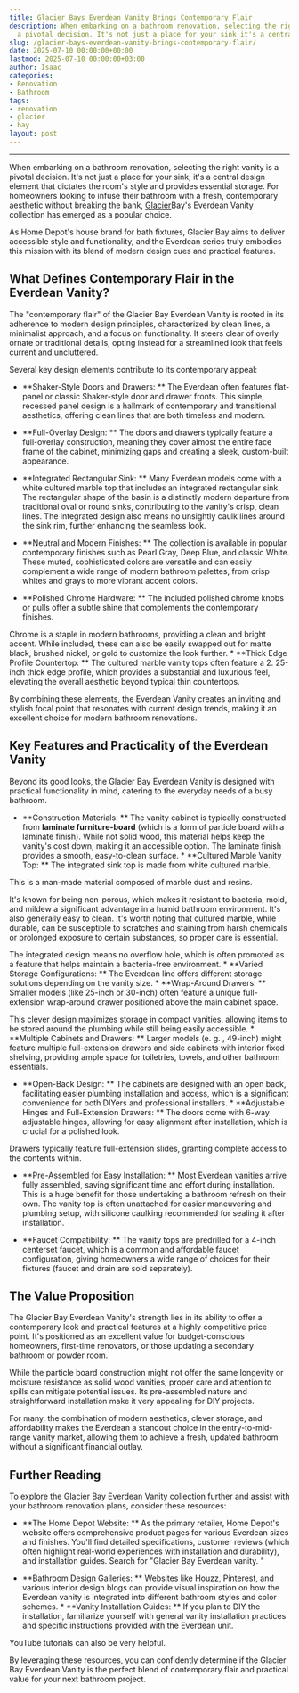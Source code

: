 ```yaml
---
title: Glacier Bays Everdean Vanity Brings Contemporary Flair
description: When embarking on a bathroom renovation, selecting the right vanity is
  a pivotal decision. It's not just a place for your sink it's a central design element...
slug: /glacier-bays-everdean-vanity-brings-contemporary-flair/
date: 2025-07-10 00:00:00+00:00
lastmod: 2025-07-10 00:00:00+03:00
author: Isaac
categories:
- Renovation
- Bathroom
tags:
- renovation
- glacier
- bay
layout: post
---
```

---

When embarking on a bathroom renovation, selecting the right vanity is a pivotal decision. It's not just a place for your sink; it's a central design element that dictates the room's style and provides essential storage. For homeowners looking to infuse their bathroom with a fresh, contemporary aesthetic without breaking the bank, [Glacier](https://pestpolicy.com/glacier-bay-power-flush-one-piece-toilet/)Bay's Everdean Vanity collection has emerged as a popular choice.

As Home Depot's house brand for bath fixtures, Glacier Bay aims to deliver accessible style and functionality, and the Everdean series truly embodies this mission with its blend of modern design cues and practical features.

##  What Defines Contemporary Flair in the Everdean Vanity?

The "contemporary flair" of the Glacier Bay Everdean Vanity is rooted in its adherence to modern design principles, characterized by clean lines, a minimalist approach, and a focus on functionality. It steers clear of overly ornate or traditional details, opting instead for a streamlined look that feels current and uncluttered.

Several key design elements contribute to its contemporary appeal:

* **Shaker-Style Doors and Drawers: ** The Everdean often features flat-panel or classic Shaker-style door and drawer fronts. This simple, recessed panel design is a hallmark of contemporary and transitional aesthetics, offering clean lines that are both timeless and modern.

* **Full-Overlay Design: ** The doors and drawers typically feature a full-overlay construction, meaning they cover almost the entire face frame of the cabinet, minimizing gaps and creating a sleek, custom-built appearance.

* **Integrated Rectangular Sink: ** Many Everdean models come with a white cultured marble top that includes an integrated rectangular sink. The rectangular shape of the basin is a distinctly modern departure from traditional oval or round sinks, contributing to the vanity's crisp, clean lines. The integrated design also means no unsightly caulk lines around the sink rim, further enhancing the seamless look.

* **Neutral and Modern Finishes: ** The collection is available in popular contemporary finishes such as Pearl Gray, Deep Blue, and classic White. These muted, sophisticated colors are versatile and can easily complement a wide range of modern bathroom palettes, from crisp whites and grays to more vibrant accent colors.

* **Polished Chrome Hardware: ** The included polished chrome knobs or pulls offer a subtle shine that complements the contemporary finishes.

Chrome is a staple in modern bathrooms, providing a clean and bright accent. While included, these can also be easily swapped out for matte black, brushed nickel, or gold to customize the look further. * **Thick Edge Profile Countertop: ** The cultured marble vanity tops often feature a 2. 25-inch thick edge profile, which provides a substantial and luxurious feel, elevating the overall aesthetic beyond typical thin countertops.

By combining these elements, the Everdean Vanity creates an inviting and stylish focal point that resonates with current design trends, making it an excellent choice for modern bathroom renovations.

##  Key Features and Practicality of the Everdean Vanity

Beyond its good looks, the Glacier Bay Everdean Vanity is designed with practical functionality in mind, catering to the everyday needs of a busy bathroom.

* **Construction Materials: ** The vanity cabinet is typically constructed from **laminate furniture-board** (which is a form of particle board with a laminate finish). While not solid wood, this material helps keep the vanity's cost down, making it an accessible option. The laminate finish provides a smooth, easy-to-clean surface. * **Cultured Marble Vanity Top: ** The integrated sink top is made from white cultured marble.

This is a man-made material composed of marble dust and resins.

It's known for being non-porous, which makes it resistant to bacteria, mold, and mildew a significant advantage in a humid bathroom environment. It's also generally easy to clean. It's worth noting that cultured marble, while durable, can be susceptible to scratches and staining from harsh chemicals or prolonged exposure to certain substances, so proper care is essential.

The integrated design means no overflow hole, which is often promoted as a feature that helps maintain a bacteria-free environment. * **Varied Storage Configurations: ** The Everdean line offers different storage solutions depending on the vanity size. * **Wrap-Around Drawers: ** Smaller models (like 25-inch or 30-inch) often feature a unique full-extension wrap-around drawer positioned above the main cabinet space.

This clever design maximizes storage in compact vanities, allowing items to be stored around the plumbing while still being easily accessible. * **Multiple Cabinets and Drawers: ** Larger models (e. g. , 49-inch) might feature multiple full-extension drawers and side cabinets with interior fixed shelving, providing ample space for toiletries, towels, and other bathroom essentials.

* **Open-Back Design: ** The cabinets are designed with an open back, facilitating easier plumbing installation and access, which is a significant convenience for both DIYers and professional installers. * **Adjustable Hinges and Full-Extension Drawers: ** The doors come with 6-way adjustable hinges, allowing for easy alignment after installation, which is crucial for a polished look.

Drawers typically feature full-extension slides, granting complete access to the contents within.

* **Pre-Assembled for Easy Installation: ** Most Everdean vanities arrive fully assembled, saving significant time and effort during installation. This is a huge benefit for those undertaking a bathroom refresh on their own. The vanity top is often unattached for easier maneuvering and plumbing setup, with silicone caulking recommended for sealing it after installation.

* **Faucet Compatibility: ** The vanity tops are predrilled for a 4-inch centerset faucet, which is a common and affordable faucet configuration, giving homeowners a wide range of choices for their fixtures (faucet and drain are sold separately).

##  The Value Proposition

The Glacier Bay Everdean Vanity's strength lies in its ability to offer a contemporary look and practical features at a highly competitive price point. It's positioned as an excellent value for budget-conscious homeowners, first-time renovators, or those updating a secondary bathroom or powder room.

While the particle board construction might not offer the same longevity or moisture resistance as solid wood vanities, proper care and attention to spills can mitigate potential issues. Its pre-assembled nature and straightforward installation make it very appealing for DIY projects.

For many, the combination of modern aesthetics, clever storage, and affordability makes the Everdean a standout choice in the entry-to-mid-range vanity market, allowing them to achieve a fresh, updated bathroom without a significant financial outlay.

##  Further Reading

To explore the Glacier Bay Everdean Vanity collection further and assist with your bathroom renovation plans, consider these resources:

* **The Home Depot Website: ** As the primary retailer, Home Depot's website offers comprehensive product pages for various Everdean sizes and finishes. You'll find detailed specifications, customer reviews (which often highlight real-world experiences with installation and durability), and installation guides. Search for "Glacier Bay Everdean vanity. "

* **Bathroom Design Galleries: ** Websites like Houzz, Pinterest, and various interior design blogs can provide visual inspiration on how the Everdean vanity is integrated into different bathroom styles and color schemes. * **Vanity Installation Guides: ** If you plan to DIY the installation, familiarize yourself with general vanity installation practices and specific instructions provided with the Everdean unit.

YouTube tutorials can also be very helpful.

By leveraging these resources, you can confidently determine if the Glacier Bay Everdean Vanity is the perfect blend of contemporary flair and practical value for your next bathroom project.
